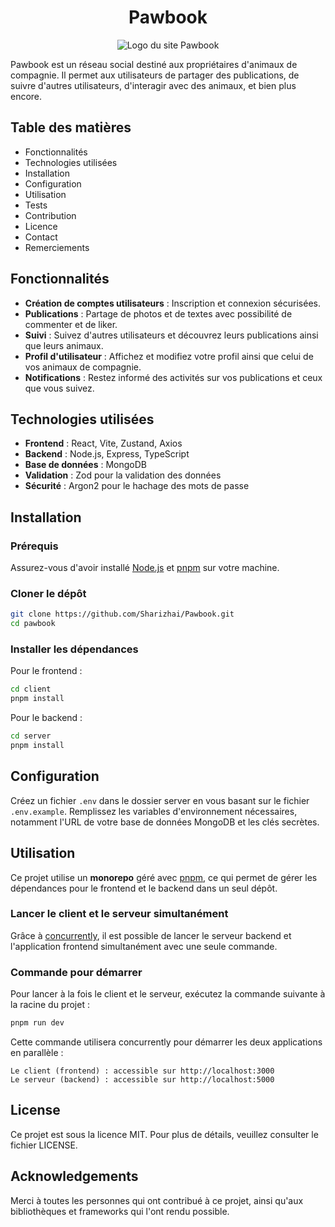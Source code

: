 <div align="center">
  <h1>Pawbook</h1>
</div>

<p align="center">
  <img src="https://i.ibb.co/c1419wt/Logo-Pawbook.png" alt="Logo du site Pawbook" />
</p>


Pawbook est un réseau social destiné aux propriétaires d'animaux de compagnie. Il permet aux utilisateurs de partager des publications, de suivre d'autres utilisateurs, d'interagir avec des animaux, et bien plus encore.

## Table des matières

- Fonctionnalités
- Technologies utilisées
- Installation
- Configuration
- Utilisation
- Tests
- Contribution
- Licence
- Contact
- Remerciements

## Fonctionnalités

- **Création de comptes utilisateurs** : Inscription et connexion sécurisées.
- **Publications** : Partage de photos et de textes avec possibilité de commenter et de liker.
- **Suivi** : Suivez d'autres utilisateurs et découvrez leurs publications ainsi que leurs animaux.
- **Profil d'utilisateur** : Affichez et modifiez votre profil ainsi que celui de vos animaux de compagnie.
- **Notifications** : Restez informé des activités sur vos publications et ceux que vous suivez.

## Technologies utilisées

- **Frontend** : React, Vite, Zustand, Axios
- **Backend** : Node.js, Express, TypeScript
- **Base de données** : MongoDB
- **Validation** : Zod pour la validation des données
- **Sécurité** : Argon2 pour le hachage des mots de passe


## Installation

### Prérequis

Assurez-vous d'avoir installé [Node.js](https://nodejs.org/) et [pnpm](https://pnpm.io/) sur votre machine.

### Cloner le dépôt

```bash
git clone https://github.com/Sharizhai/Pawbook.git
cd pawbook
```

### Installer les dépendances

Pour le frontend :
```bash
cd client
pnpm install
```

Pour le backend :
```bash
cd server
pnpm install
```

## Configuration

Créez un fichier `.env` dans le dossier server en vous basant sur le fichier `.env.example`.
Remplissez les variables d'environnement nécessaires, notamment l'URL de votre base de données MongoDB et les clés secrètes.


## Utilisation

Ce projet utilise un **monorepo** géré avec [pnpm](https://pnpm.io/), ce qui permet de gérer les dépendances pour le frontend et le backend dans un seul dépôt. 

### Lancer le client et le serveur simultanément

Grâce à [concurrently](https://www.npmjs.com/package/concurrently), il est possible de lancer le serveur backend et l'application frontend simultanément avec une seule commande.

### Commande pour démarrer

Pour lancer à la fois le client et le serveur, exécutez la commande suivante à la racine du projet :

```bash
pnpm run dev
```

Cette commande utilisera concurrently pour démarrer les deux applications en parallèle :

    Le client (frontend) : accessible sur http://localhost:3000
    Le serveur (backend) : accessible sur http://localhost:5000



## License

Ce projet est sous la licence MIT. Pour plus de détails, veuillez consulter le fichier LICENSE.


## Acknowledgements

Merci à toutes les personnes qui ont contribué à ce projet, ainsi qu'aux bibliothèques et frameworks qui l'ont rendu possible.